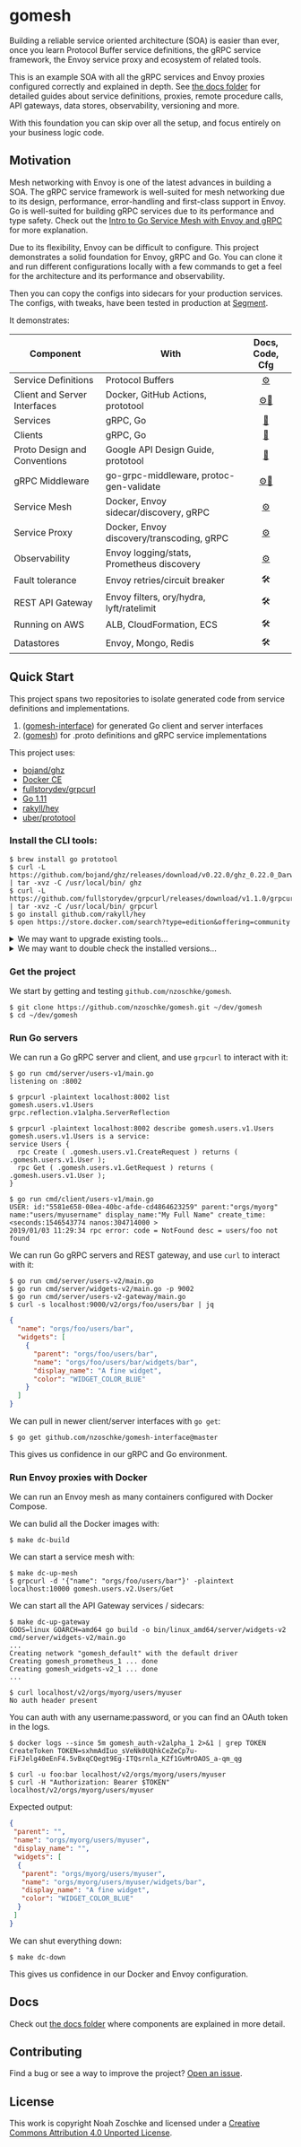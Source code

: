 # gomesh

Building a reliable service oriented architecture (SOA) is easier than ever, once you learn Protocol Buffer service definitions, the gRPC service framework, the Envoy service proxy and ecosystem of related tools.

This is an example SOA with all the gRPC services and Envoy proxies configured correctly and explained in depth. See [the docs folder](docs/) for detailed guides about service definitions, proxies, remote procedure calls, API gateways, data stores, observability, versioning and more.

With this foundation you can skip over all the setup, and focus entirely on your business logic code.

## Motivation

Mesh networking with Envoy is one of the latest advances in building a SOA. The gRPC service framework is well-suited for mesh networking due to its design, performance, error-handling and first-class support in Envoy. Go is well-suited for building gRPC services due to its performance and type safety. Check out the [Intro to Go Service Mesh with Envoy and gRPC](docs/intro-gomesh.md) for more explanation.

Due to its flexibility, Envoy can be difficult to configure. This project demonstrates a solid foundation for Envoy, gRPC and Go. You can clone it and run different configurations locally with a few commands to get a feel for the architecture and its performance and observability.

Then you can copy the configs into sidecars for your production services. The configs, with tweaks, have been tested in production at [Segment](https://segment.com/).

It demonstrates:

| Component                     | With                                      | Docs, Code, Cfg |
|-------------------------------|-------------------------------------------|:---------------:|
| Service Definitions           | Protocol Buffers                          | [⚙️][2]          |
| Client and Server Interfaces  | Docker, GitHub Actions, prototool         | [⚙️][4][💾][5]   |
| Services                      | gRPC, Go                                  | [💾][7]          |
| Clients                       | gRPC, Go                                  | [💾][9]          |
| Proto Design and Conventions  | Google API Design Guide, prototool        | [📖][11]         |
| gRPC Middleware               | go-grpc-middleware, protoc-gen-validate   | [⚙️][13][💾][14] |
| Service Mesh                  | Docker, Envoy sidecar/discovery, gRPC     | [⚙️][16]         |
| Service Proxy                 | Docker, Envoy discovery/transcoding, gRPC | [⚙️][18]         |
| Observability                 | Envoy logging/stats, Prometheus discovery | [⚙️][20]         |
| Fault tolerance               | Envoy retries/circuit breaker             | 🛠               |
| REST API Gateway              | Envoy filters, ory/hydra, lyft/ratelimit  | 🛠               |
| Running on AWS                | ALB, CloudFormation, ECS                  | 🛠               |
| Datastores                    | Envoy, Mongo, Redis                       | 🛠               |

[2]: https://github.com/nzoschke/gomesh-proto/blob/master/proto/users/v1/users.proto
[4]: https://github.com/nzoschke/gomesh-proto/blob/master/proto/prototool.yaml
[5]: https://github.com/nzoschke/gomesh-proto/tree/master/.github/action/gen
[7]: cmd/server/users-v1/main.go
[9]: cmd/client/users-v1/main.go
[11]: https://cloud.google.com/apis/design/
[13]: https://github.com/nzoschke/gomesh-proto/blob/master/proto/users/v2/users.proto
[14]: cmd/server/users-v2/main.go
[16]: config/envoy/sidecar.yaml
[18]: config/envoy/proxy-xds.yaml
[19]: docs/observability-envoy-prometheus.md
[20]: config/prometheus/dns-sd.yml

## Quick Start

This project spans two repositories to isolate generated code from service definitions and implementations.

1. ([gomesh-interface](https://github.com/nzoschke/gomesh-interface)) for generated Go client and server interfaces
2. ([gomesh](https://github.com/nzoschke/gomesh)) for .proto definitions and gRPC service implementations

This project uses:

- [bojand/ghz](https://github.com/bojand/ghz)
- [Docker CE](https://www.docker.com/community-edition)
- [fullstorydev/grpcurl](https://github.com/fullstorydev/grpcurl)
- [Go 1.11](https://golang.org/)
- [rakyll/hey](https://github.com/rakyll/hey)
- [uber/prototool](https://github.com/uber/prototool)

### Install the CLI tools:

```console
$ brew install go prototool
$ curl -L https://github.com/bojand/ghz/releases/download/v0.22.0/ghz_0.22.0_Darwin_x86_64.tar.gz | tar -xvz -C /usr/local/bin/ ghz
$ curl -L https://github.com/fullstorydev/grpcurl/releases/download/v1.1.0/grpcurl_1.1.0_osx_x86_64.tar.gz | tar -xvz -C /usr/local/bin/ grpcurl
$ go install github.com/rakyll/hey
$ open https://store.docker.com/search?type=edition&offering=community
```

<details>
<summary>We may want to upgrade existing tools...</summary>
&nbsp;

```console
$ brew upgrade go prototool
```
</details>

<details>
<summary>We may want to double check the installed versions...</summary>
&nbsp;

```console
$ docker version
Client: Docker Engine - Community
 Version:           18.09.0
 API version:       1.39
 Go version:        go1.10.4
 Git commit:        4d60db4
 Built:             Wed Nov  7 00:47:43 2018
 OS/Arch:           darwin/amd64
 Experimental:      false

Server: Docker Engine - Community
 Engine:
  Version:          18.09.0
  API version:      1.39 (minimum version 1.12)
  Go version:       go1.10.4
  Git commit:       4d60db4
  Built:            Wed Nov  7 00:55:00 2018
  OS/Arch:          linux/amd64
  Experimental:     false

$ ghz -v
0.22.0

$ go version
go version go1.11.4 darwin/amd64

$ grpcurl -version
grpcurl v1.1.0

$ prototool version
Version:                 1.3.0
Default protoc version:  3.6.1
Go version:              go1.11
Built:                   Mon Sep 17 17:46:54 UTC 2018
OS/Arch:                 darwin/amd64
```
</details>

### Get the project

We start by getting and testing `github.com/nzoschke/gomesh`.

```shell
$ git clone https://github.com/nzoschke/gomesh.git ~/dev/gomesh
$ cd ~/dev/gomesh
```

### Run Go servers

We can run a Go gRPC server and client, and use `grpcurl` to interact with it:

```shell
$ go run cmd/server/users-v1/main.go
listening on :8002

$ grpcurl -plaintext localhost:8002 list
gomesh.users.v1.Users
grpc.reflection.v1alpha.ServerReflection

$ grpcurl -plaintext localhost:8002 describe gomesh.users.v1.Users
gomesh.users.v1.Users is a service:
service Users {
  rpc Create ( .gomesh.users.v1.CreateRequest ) returns ( .gomesh.users.v1.User );
  rpc Get ( .gomesh.users.v1.GetRequest ) returns ( .gomesh.users.v1.User );
}

$ go run cmd/client/users-v1/main.go
USER: id:"5581e658-08ea-40bc-afde-cd4864623259" parent:"orgs/myorg" name:"users/myusername" display_name:"My Full Name" create_time:<seconds:1546543774 nanos:304714000 > 
2019/01/03 11:29:34 rpc error: code = NotFound desc = users/foo not found
```

We can run Go gRPC servers and REST gateway, and use `curl` to interact with it:

```shell
$ go run cmd/server/users-v2/main.go
$ go run cmd/server/widgets-v2/main.go -p 9002
$ go run cmd/server/users-v2-gateway/main.go
$ curl -s localhost:9000/v2/orgs/foo/users/bar | jq
```

```json
{
  "name": "orgs/foo/users/bar",
  "widgets": [
    {
      "parent": "orgs/foo/users/bar",
      "name": "orgs/foo/users/bar/widgets/bar",
      "display_name": "A fine widget",
      "color": "WIDGET_COLOR_BLUE"
    }
  ]
}
```

We can pull in newer client/server interfaces with `go get`:

```shell
$ go get github.com/nzoschke/gomesh-interface@master
```

This gives us confidence in our gRPC and Go environment.

### Run Envoy proxies with Docker

We can run an Envoy mesh as many containers configured with Docker Compose.

We can bulid all the Docker images with:

```shell
$ make dc-build
```

We can start a service mesh with:

```shell
$ make dc-up-mesh
$ grpcurl -d '{"name": "orgs/foo/users/bar"}' -plaintext localhost:10000 gomesh.users.v2.Users/Get
```

We can start all the API Gateway services / sidecars:

```shell
$ make dc-up-gateway
GOOS=linux GOARCH=amd64 go build -o bin/linux_amd64/server/widgets-v2 cmd/server/widgets-v2/main.go
...
Creating network "gomesh_default" with the default driver
Creating gomesh_prometheus_1 ... done
Creating gomesh_widgets-v2_1 ... done
...

$ curl localhost/v2/orgs/myorg/users/myuser
No auth header present
```

You can auth with any username:password, or you can find an OAuth token in the logs.

```
$ docker logs --since 5m gomesh_auth-v2alpha_1 2>&1 | grep TOKEN
CreateToken TOKEN=sxhmAdIuo_sVeNk0UQhkCeZeCp7u-FiFJelg40eEnF4.5vBxqCQegt9Eg-ITQsrnla_KZf1GvMrOAOS_a-qm_qg
```

```shell
$ curl -u foo:bar localhost/v2/orgs/myorg/users/myuser
$ curl -H "Authorization: Bearer $TOKEN" localhost/v2/orgs/myorg/users/myuser
```

Expected output:

```json
{
 "parent": "",
 "name": "orgs/myorg/users/myuser",
 "display_name": "",
 "widgets": [
  {
   "parent": "orgs/myorg/users/myuser",
   "name": "orgs/myorg/users/myuser/widgets/bar",
   "display_name": "A fine widget",
   "color": "WIDGET_COLOR_BLUE"
  }
 ]
}
```

We can shut everything down:

```shell
$ make dc-down
```

This gives us confidence in our Docker and Envoy configuration.

## Docs

Check out [the docs folder](docs/) where components are explained in more detail.

## Contributing

Find a bug or see a way to improve the project? [Open an issue](https://github.com/nzoschke/gomesh/issues).

## License

This work is copyright Noah Zoschke and licensed under a [Creative Commons Attribution 4.0 Unported License](https://creativecommons.org/licenses/by/4.0/).
